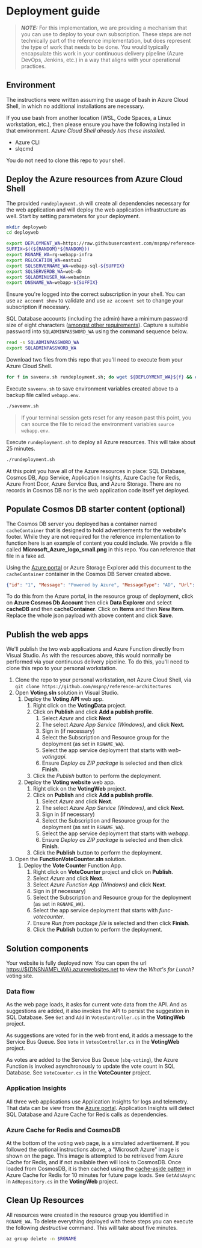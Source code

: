 # Deployment guide

> **_NOTE:_** For this implementation, we are providing a mechanism that you can use to deploy to your own subscription. These steps are not technically part of the reference implementation, but does represent the type of work that needs to be done. You would typically encapsulate this work in your continuous delivery pipeline (Azure DevOps, Jenkins, etc.) in a way that aligns with your operational practices.

## Environment

The instructions were written assuming the usage of bash in Azure Cloud Shell, in which no additional installations are necessary.

If you use bash from another location (WSL, Code Spaces, a Linux workstation, etc.), then please ensure you have the following installed in that environment. _Azure Cloud Shell already has these installed._

   - Azure CLI
   - slqcmd

You do not need to clone this repo to your shell.

## Deploy the Azure resources from Azure Cloud Shell

The provided `rundeployment.sh` will create all dependencies necessary for the web application and will deploy the web application infrastructure as well. Start by setting parameters for your deployment.

```bash
mkdir deployweb
cd deployweb

export DEPLOYMENT_WA=https://raw.githubusercontent.com/mspnp/reference-architectures/master/web-app/deployment/
SUFFIX=$((${RANDOM}*${RANDOM}))
export RGNAME_WA=rg-webapp-infra
export RGLOCATION_WA=eastus2
export SQLSERVERNAME_WA=webapp-sql-${SUFFIX}
export SQLSERVERDB_WA=web-db
export SQLADMINUSER_WA=webadmin
export DNSNAME_WA=webapp-${SUFFIX}
```

Ensure you're logged into the correct subscription in your shell.  You can use `az account show` to validate and use `az account set` to change your subscription if necessary.

SQL Database accounts (including the admin) have a minimum password size of eight characters ([amongst other requirements](https://docs.microsoft.com/sql/relational-databases/security/password-policy?view=azuresqldb-current)). Capture a suitable password into `SQLADMINPASSWORD_WA` using the command sequence below.

```bash
read -s SQLADMINPASSWORD_WA
export SQLADMINPASSWORD_WA
```

Download two files from this repo that you'll need to execute from your Azure Cloud Shell.

```bash
for f in saveenv.sh rundeployment.sh; do wget ${DEPLOYMENT_WA}${f} && chmod +x ./${f}; done
```

Execute `saveenv.sh` to save environment variables created above to a backup file called `webapp.env`.

```bash
./saveenv.sh
```

> If your terminal session gets reset for any reason past this point, you can source the file to reload the environment variables `source webapp.env`.

Execute `rundeployment.sh` to deploy all Azure resources. This will take about 25 minutes.

```bash
./rundeployment.sh
```

At this point you have all of the Azure resources in place: SQL Database, Cosmos DB, App Service, Application Insights, Azure Cache for Redis, Azure Front Door, Azure Service Bus, and Azure Storage. There are no records in Cosmos DB nor is the web application code itself yet deployed.

## Populate Cosmos DB starter content (optional)

The Cosmos DB server you deployed has a container named `cacheContainer` that is designed to hold advertisements for the website's footer. While they are not required for the reference implementation to function here is an example of content you could include. We provide a file called **Microsoft_Azure_logo_small.png** in this repo. You can reference that file in a fake ad.

Using the [Azure portal](https://portal.azure.com/#blade/HubsExtension/BrowseResource/resourceType/Microsoft.DocumentDb%2FdatabaseAccounts) or Azure Storage Explorer add this document to the `cacheContainer` container in the Cosmos DB Server created above.

```json
{"id": "1", "Message": "Powered by Azure", "MessageType": "AD", "Url": "https://raw.githubusercontent.com/mspnp/reference-architectures/master/web-app/deployment/Microsoft_Azure_logo_small.png"}
```

To do this from the Azure portal, in the resource group of deployment, click on **Azure Cosmos Db Account** then click **Data Explorer** and select **cacheDB** and then **cacheContainer**.  Click on **Items** and then **New Item**. Replace the whole json payload with above content and click **Save**.

## Publish the web apps

We'll publish the two web applications and Azure Function directly from Visual Studio. As with the resources above, this would normally be performed via your continuous delivery pipeline. To do this, you'll need to clone this repo to your personal workstation.

1. Clone the repo to your personal workstation, not Azure Cloud Shell, via `git clone https://github.com/mspnp/reference-architectures`
1. Open **Voting.sln** solution in Visual Studio.
   1. Deploy the **Voting API** web app.
      1. Right click on the **VotingData** project.
      1. Click on **Publish** and click **Add a publish profile**.
         1. Select _Azure_ and click **Next**
         1. The select _Azure App Service (Windows)_, and click **Next**.
         1. Sign in (if necessary)
         1. Select the Subscription and Resource group for the deployment (as set in `RGNAME_WA`).
         1. Select the app service deployment that starts with _web-votingapi_.
         1. Ensure _Deploy as ZIP package_ is selected and then click **Finish**.
      1. Click the _Publish_ button to perform the deployment.
   1. Deploy the **Voting website** web app.
      1. Right click on the **VotingWeb** project.
      1. Click on **Publish** and click **Add a publish profile**.
         1. Select _Azure_ and click **Next**.
         1. The select _Azure App Service (Windows)_, and click **Next**.
         1. Sign in (if necessary)
         1. Select the Subscription and Resource group for the deployment (as set in `RGNAME_WA`).
         1. Select the app service deployment that starts with _webapp_.
         1. Ensure _Deploy as ZIP package_ is selected and then click **Finish**.
      1. Click the **Publish** button to perform the deployment.
1. Open the **FunctionVoteCounter.sln** solution.
   1. Deploy the **Vote Counter** Function App.
      1. Right click on **VoteCounter** project and click on **Publish**.
      1. Select _Azure_ and click **Next**.
      1. Select _Azure Function App (Windows)_ and click **Next**.
      1. Sign in (if necessary)
      1. Select the Subscription and Resource group for the deployment (as set in `RGNAME_WA`).
      1. Select the app service deployment that starts with _func-votecounter_.
      1. Ensure _Run from package file_ is selected and then click **Finish**.
      1. Click the **Publish** button to perform the deployment.

## Solution components

Your website is fully deployed now. You can open the url <https://${DNSNAME\_WA}.azurewebsites.net> to view the _What's for Lunch?_ voting site.

### Data flow

As the web page loads, it asks for current vote data from the API. And as suggestions are added, it also invokes the API to persist the suggestion in SQL Database. See `Get` and `Add` in `VotesController.cs` in the **VotingWeb** project.

As suggestions are voted for in the web front end, it adds a message to the Service Bus Queue. See `Vote` in `VotesController.cs` in the **VotingWeb** project.

As votes are added to the Service Bus Queue (`sbq-voting`), the Azure Function is invoked asynchronously to update the vote count in SQL Database. See `VoteCounter.cs` in the **VoteCounter** project.

### Application Insights

All three web applications use Application Insights for logs and telemetry. That data can be view from the [Azure portal](https://ms.portal.azure.com/#blade/HubsExtension/BrowseResource/resourceType/microsoft.insights%2Fcomponents). Application Insights will detect SQL Database and Azure Cache for Redis calls as dependencies.

### Azure Cache for Redis and CosmosDB

At the bottom of the voting web page, is a simulated advertisement. If you followed the optional instructions above, a "Microsoft Azure" image is shown on the page. This image is attempted to be retrieved from Azure Cache for Redis, and if not available then will look to CosmosDB. Once loaded from CosmosDB, it is then cached using the [cache-aside pattern](https://docs.microsoft.com/azure/architecture/patterns/cache-aside) in Azure Cache for Redis for 10 minutes for future page loads. See `GetAdsAsync` in `AdRepository.cs` in the **VotingWeb** project.

## Clean Up Resources

All resources were created in the resource group you identified in `RGNAME_WA`. To delete everything deployed with these steps you can execute the following _destructive_ command. This will take about five minutes.

```bash
az group delete -n $RGNAME
```
